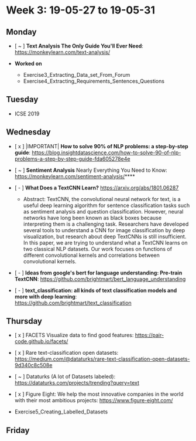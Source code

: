 # Week 3: 19-05-27 to 19-05-31

## Monday

- [ ~ ] **Text Analysis The Only Guide You'll Ever Need**: https://monkeylearn.com/text-analysis/

- **Worked on**
  - Exercise3_Extracting_Data_set_From_Forum
  - Exercise4_Extracting_Requirements_Sentences_Questions

## Tuesday

- ICSE 2019
  
## Wednesday

- [ x ] |IMPORTANT| **­How to solve 90% of NLP problems: a step-by-step guide**: https://blog.insightdatascience.com/how-to-solve-90-of-nlp-problems-a-step-by-step-guide-fda605278e4e

- [ ~ ] **Sentiment Analysis**
Nearly Everything You Need to Know: https://monkeylearn.com/sentiment-analysis/****

- [ - ] **What Does a TextCNN Learn?** https://arxiv.org/abs/1801.06287
  - Abstract: TextCNN, the convolutional neural network for text, is a useful deep learning algorithm for sentence classification tasks such as sentiment analysis and question classification. However, neural networks have long been known as black boxes because interpreting them is a challenging task. Researchers have developed several tools to understand a CNN for image classification by deep visualization, but research about deep TextCNNs is still insufficient. In this paper, we are trying to understand what a TextCNN learns on two classical NLP datasets. Our work focuses on functions of different convolutional kernels and correlations between convolutional kernels.

- [ - ] **Ideas from google's bert for language understanding: Pre-train TextCNN**: https://github.com/brightmart/bert_language_understanding

- [ - ] **text_classification: all kinds of text classification models and more with deep learning**: https://github.com/brightmart/text_classification

## Thursday

- [ x ]  FACETS Visualize data to find good features: https://pair-code.github.io/facets/

- [ x ]  Rare text-classification open datasets: https://medium.com/@dataturks/rare-text-classification-open-datasets-9d340c8c508e

- [ ~ ] Dataturks (A lot of Datasets labeled): https://dataturks.com/projects/trending?query=text

- [ x ]  Figure Eight: We help the most innovative companies in the world with their most ambitious projects: https://www.figure-eight.com/

- Exercise5_Creating_Labelled_Datasets

## Friday